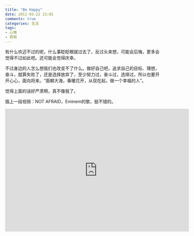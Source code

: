 ```yaml
---
title: "Be Happy"
date: 2011-03-22 23:01
comments: true
categories: 生活
tags: 
- 心情
- 视频
---
```


有什么坎迈不过的呢，什么事眨眨眼就过去了，反过头来想，可能会后悔，更多会觉得不过如此吧。还可能会觉得庆幸。

不过身边的人怎么想我们也改变不了什么。做好自己吧，追求自己的目标、理想，奋斗，就算失败了，还是选择放弃了，至少努力过，奋斗过，选择过，所以也要开开心心，面向将来。“面朝大海，春暖花开，从现在起，做一个幸福的人”。

觉得上面的话好严肃啊，真不像我了。
<!-- more -->
插上一段视频：NOT AFRAID，Eminem的歌，挺不错的。

<iframe height=400 width=600 src='http://player.youku.com/embed/XMTk1NzY2MTA4' frameborder=0 'allowfullscreen'></iframe>